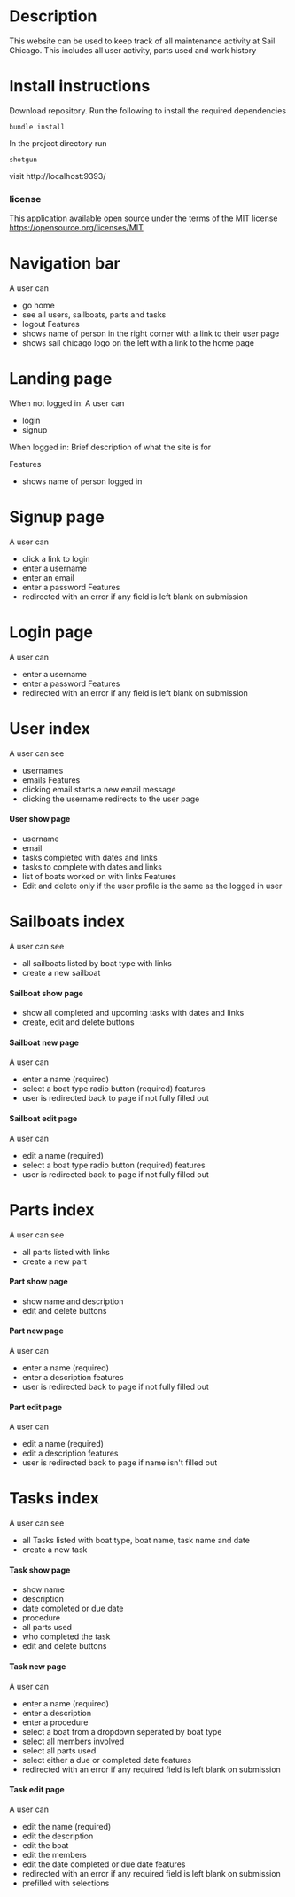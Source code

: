 # Description
This website can be used to keep track of all maintenance activity at Sail Chicago. This includes all user activity, parts used and work history

# Install instructions
Download repository. Run the following to install the required dependencies

    bundle install

In the project directory run 

    shotgun

visit http://localhost:9393/

### license

This application available open source under the terms of the MIT license 
https://opensource.org/licenses/MIT

# Navigation bar
A user can
- go home
- see all users, sailboats, parts and tasks
- logout
Features
- shows name of person in the right corner with a link to their user page
- shows sail chicago logo on the left with a link to the home page

# Landing page
When not logged in:
A user can
- login
- signup

When logged in:
Brief description of what the site is for

Features
- shows name of person logged in

# Signup page
A user can
- click a link to login
- enter a username
- enter an email
- enter a password
Features
- redirected with an error if any field is left blank on submission

# Login page
A user can
- enter a username
- enter a password
Features
- redirected with an error if any field is left blank on submission

# User index #
A user can see
- usernames
- emails
Features
- clicking email starts a new email message
- clicking the username redirects to the user page

#### User show page ####
- username
- email
- tasks completed with dates and links
- tasks to complete with dates and links
- list of boats worked on with links
Features
- Edit and delete only if the user profile is the same as the logged in user

# Sailboats index #
A user can see 
- all sailboats listed by boat type with links
- create a new sailboat

#### Sailboat show page ####
- show all completed and upcoming tasks with dates and links
- create, edit and delete buttons

#### Sailboat new page ####
A user can
- enter a name (required)
- select a boat type radio button (required)
features
- user is redirected back to page if not fully filled out

#### Sailboat edit page ####
A user can
- edit a name (required)
- select a boat type radio button (required)
features
- user is redirected back to page if not fully filled out

# Parts index #
A user can see 
- all parts listed with links
- create a new part

#### Part show page ####
- show name and description
- edit and delete buttons

#### Part new page ####
A user can
- enter a name (required)
- enter a description
features
- user is redirected back to page if not fully filled out

#### Part edit page ####
A user can
- edit a name (required)
- edit a description
features
- user is redirected back to page if name isn't filled out

# Tasks index #
A user can see 
- all Tasks listed with boat type, boat name, task name and date
- create a new task

#### Task show page ####
- show name 
- description
- date completed or due date
- procedure
- all parts used
- who completed the task
- edit and delete buttons

#### Task new page ####
A user can
- enter a name (required)
- enter a description
- enter a procedure
- select a boat from a dropdown seperated by boat type
- select all members involved
- select all parts used
- select either a due or completed date
features
- redirected with an error if any required field is left blank on submission

#### Task edit page ####
A user can
- edit the name (required)
- edit the description
- edit the boat
- edit the members
- edit the date completed or due date
features
- redirected with an error if any required field is left blank on submission
- prefilled with selections